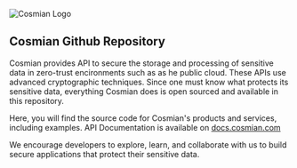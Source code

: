 ![Cosmian Logo](https://cosmian.com/wp-content/uploads/2022/10/Logo-2.svg)
## Cosmian Github Repository

Cosmian provides API to secure the storage and processing of sensitive data in zero-trust encironments such as as he public cloud. These APIs use advanced cryptographic techniques. Since one must know what protects its sensitive data, everything Cosmian does is open sourced and available in this repository.


Here, you will find the source code for Cosmian's products and services, including examples. API Documentation is available on [docs.cosmian.com](https://docs.cosmian.com)

We encourage developers to explore, learn, and collaborate with us to build secure applications that protect their sensitive data.
